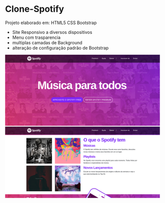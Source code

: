 # Clone-Spotify

Projeto elaborado em:
HTML5
CSS
Bootstrap

-  Site Responsivo a diversos dispositivos
-  Menu com trasparencia
-  multiplas camadas de Background
-  alteração de configuração padrão de Bootstrap

<img src="clone-spotify1.png">
<img src="clone-spotify2.png">

